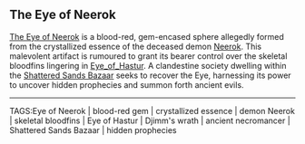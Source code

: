 ## The Eye of Neerok

[The Eye of Neerok](.md) is a blood-red, gem-encased sphere allegedly formed from the crystallized essence of the deceased demon [Neerok](../People/Neerok.md). This malevolent artifact is rumoured to grant its bearer control over the skeletal bloodfins lingering in [Eye_of_Hastur](../Places/Eye_of_Hastur.md). A clandestine society dwelling within the [Shattered Sands Bazaar](../Places/Shattered_Sands_Bazaar.md) seeks to recover the Eye, harnessing its power to uncover hidden prophecies and summon forth ancient evils.


---

TAGS:Eye of Neerok | blood-red gem | crystallized essence | demon Neerok | skeletal bloodfins | Eye of Hastur | Djimm's wrath | ancient necromancer | Shattered Sands Bazaar | hidden prophecies
